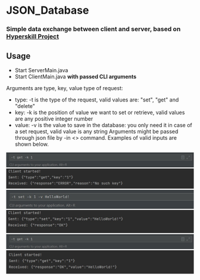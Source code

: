 # JSON_Database
### Simple data exchange between client and server, based on [Hyperskill Project](https://hyperskill.org/projects/65) 
## Usage
- Start ServerMain.java
- Start ClientMain.java **with passed CLI arguments**

Arguments are type, key, value type of request:
- type: -t is the type of the request, valid values are: "set", "get" and "delete"
- key: -k is the position of value we want to set or retrieve, valid values are any positive integer number
- value: -v is the value to save in the database: you only need it in case of a set request, valid value is any string
Arguments might be passed through json file by -in <<file name>> command.
Examples of valid inputs are shown below.
 
![get_without_key_in](https://github.com/PCiesielczyk/JSON_Database/blob/main/JSON_Database/examples/ss_1_1.jpg)
![get_without_key_out](https://github.com/PCiesielczyk/JSON_Database/blob/main/JSON_Database/examples/ss_1_2.jpg)
![set_in](https://github.com/PCiesielczyk/JSON_Database/blob/main/JSON_Database/examples/ss_2_1.jpg)
![set_out](https://github.com/PCiesielczyk/JSON_Database/blob/main/JSON_Database/examples/ss_2_2.jpg)
![get_in](https://github.com/PCiesielczyk/JSON_Database/blob/main/JSON_Database/examples/ss_1_1.jpg)
![get_out](https://github.com/PCiesielczyk/JSON_Database/blob/main/JSON_Database/examples/ss_3_2.jpg)

